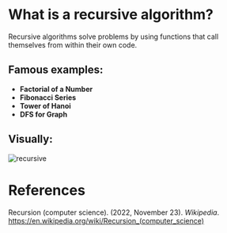 # What is a recursive algorithm? 


Recursive algorithms solve problems by using functions that call themselves from within their own code. 

## Famous examples: 
- **Factorial of a Number** 
- **Fibonacci Series** 
- **Tower of Hanoi** 
- **DFS for Graph** 

## Visually: 
![recursive](https://user-images.githubusercontent.com/109105989/207474140-aa81e291-1da4-41f8-9baa-5132b826d096.png)



# References 
Recursion (computer science). (2022, November 23). *Wikipedia*. <https://en.wikipedia.org/wiki/Recursion_(computer_science)>

